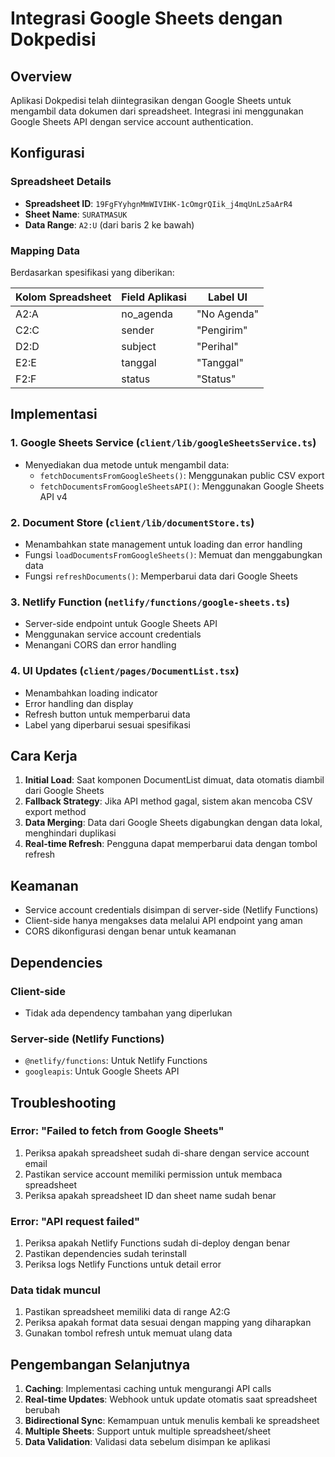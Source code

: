 # Integrasi Google Sheets dengan Dokpedisi

## Overview

Aplikasi Dokpedisi telah diintegrasikan dengan Google Sheets untuk mengambil data dokumen dari spreadsheet. Integrasi ini menggunakan Google Sheets API dengan service account authentication.

## Konfigurasi

### Spreadsheet Details
- **Spreadsheet ID**: `19FgFYyhgnMmWIVIHK-1cOmgrQIik_j4mqUnLz5aArR4`
- **Sheet Name**: `SURATMASUK`
- **Data Range**: `A2:U` (dari baris 2 ke bawah)

### Mapping Data
Berdasarkan spesifikasi yang diberikan:

| Kolom Spreadsheet | Field Aplikasi | Label UI |
|-------------------|----------------|----------|
| A2:A | no_agenda | "No Agenda" |
| C2:C | sender | "Pengirim" |
| D2:D | subject | "Perihal" |
| E2:E | tanggal | "Tanggal" |
| F2:F | status | "Status" |

## Implementasi

### 1. Google Sheets Service (`client/lib/googleSheetsService.ts`)
- Menyediakan dua metode untuk mengambil data:
  - `fetchDocumentsFromGoogleSheets()`: Menggunakan public CSV export
  - `fetchDocumentsFromGoogleSheetsAPI()`: Menggunakan Google Sheets API v4

### 2. Document Store (`client/lib/documentStore.ts`)
- Menambahkan state management untuk loading dan error handling
- Fungsi `loadDocumentsFromGoogleSheets()`: Memuat dan menggabungkan data
- Fungsi `refreshDocuments()`: Memperbarui data dari Google Sheets

### 3. Netlify Function (`netlify/functions/google-sheets.ts`)
- Server-side endpoint untuk Google Sheets API
- Menggunakan service account credentials
- Menangani CORS dan error handling

### 4. UI Updates (`client/pages/DocumentList.tsx`)
- Menambahkan loading indicator
- Error handling dan display
- Refresh button untuk memperbarui data
- Label yang diperbarui sesuai spesifikasi

## Cara Kerja

1. **Initial Load**: Saat komponen DocumentList dimuat, data otomatis diambil dari Google Sheets
2. **Fallback Strategy**: Jika API method gagal, sistem akan mencoba CSV export method
3. **Data Merging**: Data dari Google Sheets digabungkan dengan data lokal, menghindari duplikasi
4. **Real-time Refresh**: Pengguna dapat memperbarui data dengan tombol refresh

## Keamanan

- Service account credentials disimpan di server-side (Netlify Functions)
- Client-side hanya mengakses data melalui API endpoint yang aman
- CORS dikonfigurasi dengan benar untuk keamanan

## Dependencies

### Client-side
- Tidak ada dependency tambahan yang diperlukan

### Server-side (Netlify Functions)
- `@netlify/functions`: Untuk Netlify Functions
- `googleapis`: Untuk Google Sheets API

## Troubleshooting

### Error: "Failed to fetch from Google Sheets"
1. Periksa apakah spreadsheet sudah di-share dengan service account email
2. Pastikan service account memiliki permission untuk membaca spreadsheet
3. Periksa apakah spreadsheet ID dan sheet name sudah benar

### Error: "API request failed"
1. Periksa apakah Netlify Functions sudah di-deploy dengan benar
2. Pastikan dependencies sudah terinstall
3. Periksa logs Netlify Functions untuk detail error

### Data tidak muncul
1. Pastikan spreadsheet memiliki data di range A2:G
2. Periksa apakah format data sesuai dengan mapping yang diharapkan
3. Gunakan tombol refresh untuk memuat ulang data

## Pengembangan Selanjutnya

1. **Caching**: Implementasi caching untuk mengurangi API calls
2. **Real-time Updates**: Webhook untuk update otomatis saat spreadsheet berubah
3. **Bidirectional Sync**: Kemampuan untuk menulis kembali ke spreadsheet
4. **Multiple Sheets**: Support untuk multiple spreadsheet/sheet
5. **Data Validation**: Validasi data sebelum disimpan ke aplikasi
